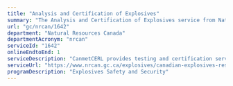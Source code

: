 ```yaml
---
title: "Analysis and Certification of Explosives"
summary: "The Analysis and Certification of Explosives service from Natural Resources Canada is available end-to-end online, according to the GC Service Inventory."
url: "gc/nrcan/1642"
department: "Natural Resources Canada"
departmentAcronym: "nrcan"
serviceId: "1642"
onlineEndtoEnd: 1
serviceDescription: "CanmetCERL provides testing and certification services to manufacturers and distributors of a wide range of products, including blasting explosives and accessories, ammunition, propellants, fireworks, and industrial explosives and pyrotechnics. CanmetCERL is capable of performing the tests required for the authorization and classification of explosives in Canada by the Chief Inspector of Explosives (Explosives Regulatory Division). The laboratory’s commitment to quality is recognized through its ISO/IEC Guide 17025 accreditation."
serviceUrl: "https://www.nrcan.gc.ca/explosives/canadian-explosives-research-laboratory/analysis-and-certification/9857"
programDescription: "Explosives Safety and Security"
---
```


